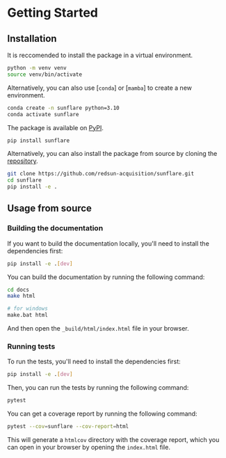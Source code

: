 # Getting Started

## Installation

It is reccomended to install the package in a virtual environment.

```bash
python -m venv venv
source venv/bin/activate
```

Alternatively, you can also use [`conda`] or [`mamba`] to create a new environment.

```bash
conda create -n sunflare python=3.10
conda activate sunflare
```

The package is available on [PyPI].

```bash
pip install sunflare
```

Alternatively, you can also install the package from source by cloning the [repository].

```bash
git clone https://github.com/redsun-acquisition/sunflare.git
cd sunflare
pip install -e .
```

## Usage from source

### Building the documentation

If you want to build the documentation locally, you'll need to install the dependencies first:

```bash
pip install -e .[dev]
```

You can build the documentation by running the following command:

```bash
cd docs
make html

# for windows
make.bat html
```

And then open the `_build/html/index.html` file in your browser.

### Running tests

To run the tests, you'll need to install the dependencies first:

```bash
pip install -e .[dev]
```

Then, you can run the tests by running the following command:

```bash
pytest
```

You can get a coverage report by running the following command:

```bash
pytest --cov=sunflare --cov-report=html
```

This will generate a `htmlcov` directory with the coverage report, which you can open in your browser by opening the `index.html` file.

[conda]: https://docs.conda.io/en/latest/
[mamba]: https://mamba.readthedocs.io/en/latest/
[repository]: https://github.com/redsun-acquisition/sunflare
[pypi]: https://pypi.org/project/sunflare/
